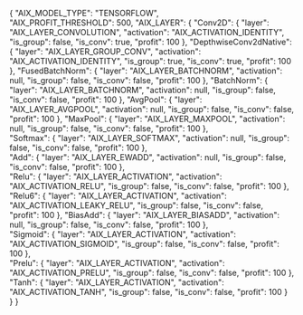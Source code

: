 {
	"AIX_MODEL_TYPE": "TENSORFLOW",  
	"AIX_PROFIT_THRESHOLD": 500,
	"AIX_LAYER": { 
		"Conv2D": {
			"layer": "AIX_LAYER_CONVOLUTION",
			"activation": "AIX_ACTIVATION_IDENTITY",
			"is_group": false,
			"is_conv": true,
			"profit": 100
		},
		"DepthwiseConv2dNative": {
			"layer": "AIX_LAYER_GROUP_CONV",
			"activation": "AIX_ACTIVATION_IDENTITY",
			"is_group": true,
			"is_conv": true,
			"profit": 100
		},
		"FusedBatchNorm": {
			"layer": "AIX_LAYER_BATCHNORM",
			"activation": null,
			"is_group": false,
			"is_conv": false,
			"profit": 100
		},
		"BatchNorm": {
			"layer": "AIX_LAYER_BATCHNORM",
			"activation": null,
			"is_group": false,
			"is_conv": false,
			"profit": 100
		},
		"AvgPool": {
			"layer": "AIX_LAYER_AVGPOOL",
			"activation": null,
			"is_group": false,
			"is_conv": false,
			"profit": 100
		},
		"MaxPool": {
			"layer": "AIX_LAYER_MAXPOOL",
			"activation": null,
			"is_group": false,
			"is_conv": false,
			"profit": 100
		},      
		"Softmax": {
			"layer": "AIX_LAYER_SOFTMAX",
			"activation": null,
			"is_group": false,
			"is_conv": false,
			"profit": 100
		},      
		"Add": {
			"layer": "AIX_LAYER_EWADD",
			"activation": null,
			"is_group": false,
			"is_conv": false,
			"profit": 100
		},           
		"Relu": {
			"layer": "AIX_LAYER_ACTIVATION",
			"activation": "AIX_ACTIVATION_RELU",
			"is_group": false,
			"is_conv": false,
			"profit": 100
		},
		"Relu6": {
			"layer": "AIX_LAYER_ACTIVATION",
			"activation": "AIX_ACTIVATION_LEAKY_RELU",
			"is_group": false,
			"is_conv": false,
			"profit": 100
		},
		"BiasAdd": {
			"layer": "AIX_LAYER_BIASADD",
			"activation": null,
			"is_group": false,
			"is_conv": false,
			"profit": 100
		},      
		"Sigmoid": {
			"layer": "AIX_LAYER_ACTIVATION",
			"activation": "AIX_ACTIVATION_SIGMOID",
			"is_group": false,
			"is_conv": false,
			"profit": 100
		},        
		"Prelu": {
			"layer": "AIX_LAYER_ACTIVATION",
			"activation": "AIX_ACTIVATION_PRELU",
			"is_group": false,
			"is_conv": false,
			"profit": 100
		},   
		"Tanh": {
			"layer": "AIX_LAYER_ACTIVATION",
			"activation": "AIX_ACTIVATION_TANH",
			"is_group": false,
			"is_conv": false,
			"profit": 100
		}     
	}
}